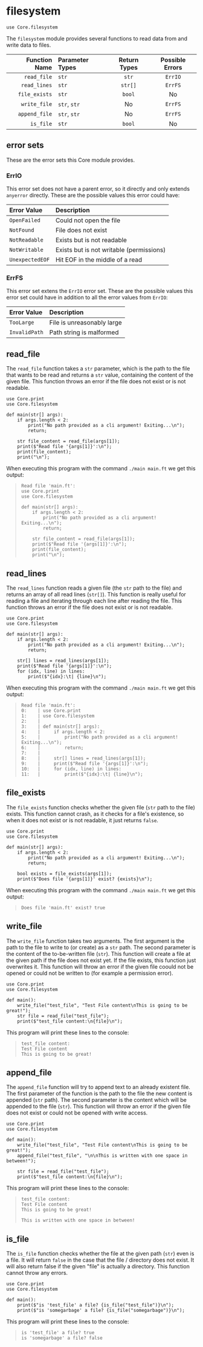 # filesystem

```ft
use Core.filesystem
```

The `filesystem` module provides several functions to read data from and write data to files.

| Function Name | Parameter Types | Return Types | Possible Errors |
| ------------: | :-------------- | :----------: | :-------------: |
|   `read_file` | `str`           |    `str`     |     `ErrIO`     |
|  `read_lines` | `str`           |   `str[]`    |     `ErrFS`     |
| `file_exists` | `str`           |    `bool`    |       No        |
|  `write_file` | `str`, `str`    |      No      |     `ErrFS`     |
| `append_file` | `str`, `str`    |      No      |     `ErrFS`     |
|     `is_file` | `str`           |    `bool`    |       No        |

## error sets

These are the error sets this Core module provides.

### ErrIO

This error set does not have a parent error, so it directly and only extends `anyerror` directly. These are the possible values this error could have:

| Error Value     | Description                              |
| :-------------- | :--------------------------------------- |
| `OpenFailed`    | Could not open the file                  |
| `NotFound`      | File does not exist                      |
| `NotReadable`   | Exists but is not readable               |
| `NotWritable`   | Exists but is not writable (permissions) |
| `UnexpectedEOF` | Hit EOF in the middle of a read          |

### ErrFS

This error set extens the `ErrIO` error set. These are the possible values this error set could have in addition to all the error values from `ErrIO`:

| Error Value   | Description                |
| :------------ | :------------------------- |
| `TooLarge`    | File is unreasonably large |
| `InvalidPath` | Path string is malformed   |

## read_file

The `read_file` function takes a `str` parameter, which is the path to the file that wants to be read and returns a `str` value, containing the content of the given file. This function throws an error if the file does not exist or is not readable.

```ft
use Core.print
use Core.filesystem

def main(str[] args):
    if args.length < 2:
        print("No path provided as a cli argument! Exiting...\n");
        return;

    str file_content = read_file(args[1]);
    print($"Read file '{args[1]}':\n");
    print(file_content);
    print("\n");
```

When executing this program with the command `./main main.ft` we get this output:

> ```
> Read file 'main.ft':
> use Core.print
> use Core.filesystem
>
> def main(str[] args):
>     if args.length < 2:
>         print("No path provided as a cli argument! Exiting...\n");
>         return;
>
>     str file_content = read_file(args[1]);
>     print($"Read file '{args[1]}':\n");
>     print(file_content);
>     print("\n");
> ```

## read_lines

The `read_lines` function reads a given file (the `str` path to the file) and returns an array of all read lines (`str[]`). This function is really useful for reading a file and iterating through each line after reading the file. This function throws an error if the file does not exist or is not readable.

```ft
use Core.print
use Core.filesystem

def main(str[] args):
    if args.length < 2:
        print("No path provided as a cli argument! Exiting...\n");
        return;

    str[] lines = read_lines(args[1]);
    print($"Read file '{args[1]}':\n");
    for (idx, line) in lines:
        print($"{idx}:\t| {line}\n");
```

When executing this program with the command `./main main.ft` we get this output:

> ```
> Read file 'main.ft':
> 0:	| use Core.print
> 1:	| use Core.filesystem
> 2:	|
> 3:	| def main(str[] args):
> 4:	|     if args.length < 2:
> 5:	|         print("No path provided as a cli argument! Exiting...\n");
> 6:	|         return;
> 7:	|
> 8:	|     str[] lines = read_lines(args[1]);
> 9:	|     print($"Read file '{args[1]}':\n");
> 10:	|     for (idx, line) in lines:
> 11:	|         print($"{idx}:\t| {line}\n");
> ```

## file_exists

The `file_exists` function checks whether the given file (`str` path to the file) exists. This function cannot crash, as it checks for a file's existence, so when it does not exist or is not readable, it just returns `false`.

```ft
use Core.print
use Core.filesystem

def main(str[] args):
    if args.length < 2:
        print("No path provided as a cli argument! Exiting...\n");
        return;

    bool exists = file_exists(args[1]);
    print($"Does file '{args[1]}' exist? {exists}\n");
```

When executing this program with the command `./main main.ft` we get this output:

> ```
> Does file 'main.ft' exist? true
> ```

## write_file

The `write_file` function takes two arguments. The first argument is the path to the file to write to (or create) as a `str` path. The second parameter is the content of the to-be-written file (`str`). This function will create a file at the given path if the file does not exist yet. If the file exists, this function just overwrites it. This function will throw an error if the given file coould not be opened or could not be written to (for example a permission error).

```ft
use Core.print
use Core.filesystem

def main():
    write_file("test_file", "Test File content\nThis is going to be great!");
    str file = read_file("test_file");
    print($"test_file content:\n{file}\n");
```

This program will print these lines to the console:

> ```
> test_file content:
> Test File content
> This is going to be great!
> ```

## append_file

The `append_file` function will try to append text to an already existent file. The first parameter of the function is the path to the file the new content is appended (`str` path). The second parameter is the content which will be appended to the file (`str`). This function will throw an error if the given file does not exist or could not be opened with write access.

```ft
use Core.print
use Core.filesystem

def main():
    write_file("test_file", "Test File content\nThis is going to be great!");
    append_file("test_file", "\n\nThis is written with one space in between!");

    str file = read_file("test_file");
    print($"test_file content:\n{file}\n");
```

This program will print these lines to the console:

> ```
> test_file content:
> Test File content
> This is going to be great!
>
> This is written with one space in between!
> ```

## is_file

The `is_file` function checks whether the file at the given path (`str`) even is a file. It will return `false` in the case that the file / directory does not exist. It will also return false if the given "file" is actually a directory. This function cannot throw any errors.

```ft
use Core.print
use Core.filesystem

def main():
    print($"is 'test_file' a file? {is_file("test_file")}\n");
    print($"is 'somegarbage' a file? {is_file("somegarbage")}\n");
```

This program will print these lines to the console:

> ```
> is 'test_file' a file? true
> is 'somegarbage' a file? false
> ```
